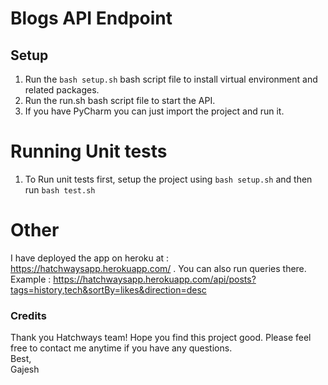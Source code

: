 # Blogs API Endpoint

## Setup
1. Run the `bash setup.sh` bash script file to install virtual environment and related packages.
2. Run the run.sh bash script file to start the API.
3. If you have PyCharm you can just import the project and run it.


# Running Unit tests
1. To Run unit tests first, setup the project using `bash setup.sh` and then run `bash test.sh`


# Other
I have deployed the app on heroku at : https://hatchwaysapp.herokuapp.com/ . You can also run queries there.
<br/>Example : https://hatchwaysapp.herokuapp.com/api/posts?tags=history,tech&sortBy=likes&direction=desc

### Credits
Thank you Hatchways team! Hope you find this project good. Please feel free to contact me anytime if you have any questions.<br/>
Best,<br/>
Gajesh